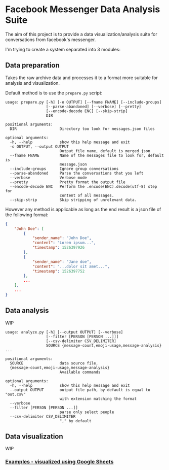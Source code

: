 # Facebook Messenger Data Analysis Suite
The aim of this project is to provide a data visualization/analysis suite for conversations from facebook's messenger.

I'm trying to create a system separated into 3 modules:
## Data preparation
Takes the raw archive data and processes it to a format more suitable for analysis and visualization.

Default method is to use the `prepare.py` script:
```
usage: prepare.py [-h] [-o OUTPUT] [--fname FNAME] [--include-groups]
                  [--parse-abandoned] [--verbose] [--pretty]
                  [--encode-decode ENC] [--skip-strip]
                  DIR

positional arguments:
  DIR                   Directory too look for messages.json files

optional arguments:
  -h, --help            show this help message and exit
  -o OUTPUT, --output OUTPUT
                        Output file name, default is merged.json
  --fname FNAME         Name of the messages file to look for, default is
                        message.json
  --include-groups      Ignore group conversations
  --parse-abandoned     Parse the conversations that you left
  --verbose             Verbose mode
  --pretty              Pretty format the output file
  --encode-decode ENC   Perform the .encode(ENC).decode(utf-8) step for
                        content of all messages.
  --skip-strip          Skip stripping of unrelevant data.
```

However any method is applicable as long as the end result is a json file of the following format:
```json
{
    "John Doe": [ 
        {
            "sender_name": "John Doe",
            "content": "Lorem ipsum...",
            "timestamp": 1526397926
        },
        {
            "sender_name": "Jane doe",
            "content": "...dolor sit amet...",
            "timestamp": 1526397752
        },
        ...
    ],
    ...
}
```

## Data analysis
WIP
```
usage: analyze.py [-h] [--output OUTPUT] [--verbose]
                  [--filter [PERSON [PERSON ...]]]
                  [--csv-delimiter CSV_DELIMITER]
                  SOURCE {message-count,emoji-usage,message-analysis} ...

positional arguments:
  SOURCE                data source file.
  {message-count,emoji-usage,message-analysis}
                        Available commands

optional arguments:
  -h, --help            show this help message and exit
  --output OUTPUT       output file path, by default is equal to "out.csv"
                        with extension matching the format
  --verbose
  --filter [PERSON [PERSON ...]]
                        parse only select people
  --csv-delimiter CSV_DELIMITER
                        "," by default
```

## Data visualization
WIP

### [Examples - visualized using Google Sheets](example)